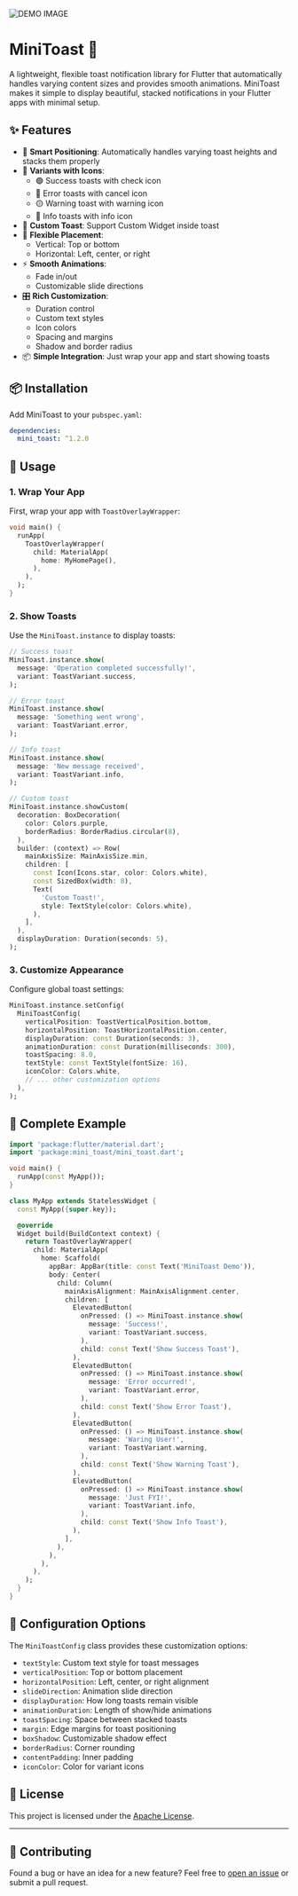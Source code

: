 ![DEMO IMAGE](./demo.gif)
# MiniToast 🍞

A lightweight, flexible toast notification library for Flutter that automatically handles varying content sizes and provides smooth animations. MiniToast makes it simple to display beautiful, stacked notifications in your Flutter apps with minimal setup.

## ✨ Features

- 🎯 **Smart Positioning**: Automatically handles varying toast heights and stacks them properly
- 🎨 **Variants with Icons**: 
  - 🟢 Success toasts with check icon
  - 🔴 Error toasts with cancel icon
  - 🟡 Warning toast with warning icon
  - 🔵 Info toasts with info icon
- 💫 **Custom Toast**: Support Custom Widget inside toast
- 📐 **Flexible Placement**:
  - Vertical: Top or bottom
  - Horizontal: Left, center, or right
- ⚡ **Smooth Animations**: 
  - Fade in/out
  - Customizable slide directions
- 🎛️ **Rich Customization**:
  - Duration control
  - Custom text styles
  - Icon colors
  - Spacing and margins
  - Shadow and border radius
- 📦 **Simple Integration**: Just wrap your app and start showing toasts

## 📦 Installation

Add MiniToast to your `pubspec.yaml`:
```yaml
dependencies:
  mini_toast: ^1.2.0
```

## 🚀 Usage

### 1. Wrap Your App

First, wrap your app with `ToastOverlayWrapper`:

```dart
void main() {
  runApp(
    ToastOverlayWrapper(
      child: MaterialApp(
        home: MyHomePage(),
      ),
    ),
  );
}
```

### 2. Show Toasts

Use the `MiniToast.instance` to display toasts:

```dart
// Success toast
MiniToast.instance.show(
  message: 'Operation completed successfully!',
  variant: ToastVariant.success,
);

// Error toast
MiniToast.instance.show(
  message: 'Something went wrong',
  variant: ToastVariant.error,
);

// Info toast
MiniToast.instance.show(
  message: 'New message received',
  variant: ToastVariant.info,
);

// Custom toast
MiniToast.instance.showCustom(
  decoration: BoxDecoration(
    color: Colors.purple,
    borderRadius: BorderRadius.circular(8),
  ),
  builder: (context) => Row(
    mainAxisSize: MainAxisSize.min,
    children: [
      const Icon(Icons.star, color: Colors.white),
      const SizedBox(width: 8),
      Text(
        'Custom Toast!',
        style: TextStyle(color: Colors.white),
      ),
    ],
  ),
  displayDuration: Duration(seconds: 5),
);
```

### 3. Customize Appearance

Configure global toast settings:

```dart
MiniToast.instance.setConfig(
  MiniToastConfig(
    verticalPosition: ToastVerticalPosition.bottom,
    horizontalPosition: ToastHorizontalPosition.center,
    displayDuration: const Duration(seconds: 3),
    animationDuration: const Duration(milliseconds: 300),
    toastSpacing: 8.0,
    textStyle: const TextStyle(fontSize: 16),
    iconColor: Colors.white,
    // ... other customization options
  ),
);
```

## 🎯 Complete Example

```dart
import 'package:flutter/material.dart';
import 'package:mini_toast/mini_toast.dart';

void main() {
  runApp(const MyApp());
}

class MyApp extends StatelessWidget {
  const MyApp({super.key});

  @override
  Widget build(BuildContext context) {
    return ToastOverlayWrapper(
      child: MaterialApp(
        home: Scaffold(
          appBar: AppBar(title: const Text('MiniToast Demo')),
          body: Center(
            child: Column(
              mainAxisAlignment: MainAxisAlignment.center,
              children: [
                ElevatedButton(
                  onPressed: () => MiniToast.instance.show(
                    message: 'Success!',
                    variant: ToastVariant.success,
                  ),
                  child: const Text('Show Success Toast'),
                ),
                ElevatedButton(
                  onPressed: () => MiniToast.instance.show(
                    message: 'Error occurred!',
                    variant: ToastVariant.error,
                  ),
                  child: const Text('Show Error Toast'),
                ),
                ElevatedButton(
                  onPressed: () => MiniToast.instance.show(
                    message: 'Waring User!',
                    variant: ToastVariant.warning,
                  ),
                  child: const Text('Show Warning Toast'),
                ),
                ElevatedButton(
                  onPressed: () => MiniToast.instance.show(
                    message: 'Just FYI!',
                    variant: ToastVariant.info,
                  ),
                  child: const Text('Show Info Toast'),
                ),
              ],
            ),
          ),
        ),
      ),
    );
  }
}
```

## 🔧 Configuration Options

The `MiniToastConfig` class provides these customization options:

- `textStyle`: Custom text style for toast messages
- `verticalPosition`: Top or bottom placement
- `horizontalPosition`: Left, center, or right alignment
- `slideDirection`: Animation slide direction
- `displayDuration`: How long toasts remain visible
- `animationDuration`: Length of show/hide animations
- `toastSpacing`: Space between stacked toasts
- `margin`: Edge margins for toast positioning
- `boxShadow`: Customizable shadow effect
- `borderRadius`: Corner rounding
- `contentPadding`: Inner padding
- `iconColor`: Color for variant icons

## 🧾 License  

This project is licensed under the [Apache License](https://github.com/zohaibanwer984/mini_toast/blob/main/LICENSE).

---

## 🤝 Contributing  

Found a bug or have an idea for a new feature? Feel free to [open an issue](https://github.com/zohaibanwer984/mini_toast/issues) or submit a pull request.  

